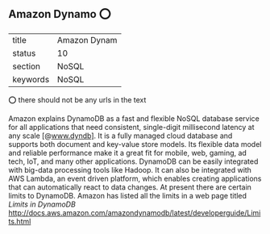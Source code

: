 ## Amazon Dynamo :o:


|          |                   |
| -------- | ----------------- |
| title    | Amazon Dynam      | 
| status   | 10                |
| section  | NoSQL             |
| keywords | NoSQL             |

:o: there should not be any urls in the text

Amazon explains DynamoDB as a fast and flexible NoSQL database service
for all applications that need consistent, single-digit millisecond
latency at any scale [@www.dyndb].  It is a fully managed cloud
database and supports both document and key-value store models.  Its
flexible data model and reliable performance make it a great fit for
mobile, web, gaming, ad tech, IoT, and many other applications.
DynamoDB can be easily integrated with big-data processing tools like
Hadoop. It can also be integrated with AWS Lambda, an event driven
platform, which enables creating applications that can automatically
react to data changes. At present there are certain limits to
DynamoDB. Amazon has listed all the limits in a web page titled
*Limits in DynamoDB*
<http://docs.aws.amazon.com/amazondynamodb/latest/developerguide/Limits.html>




